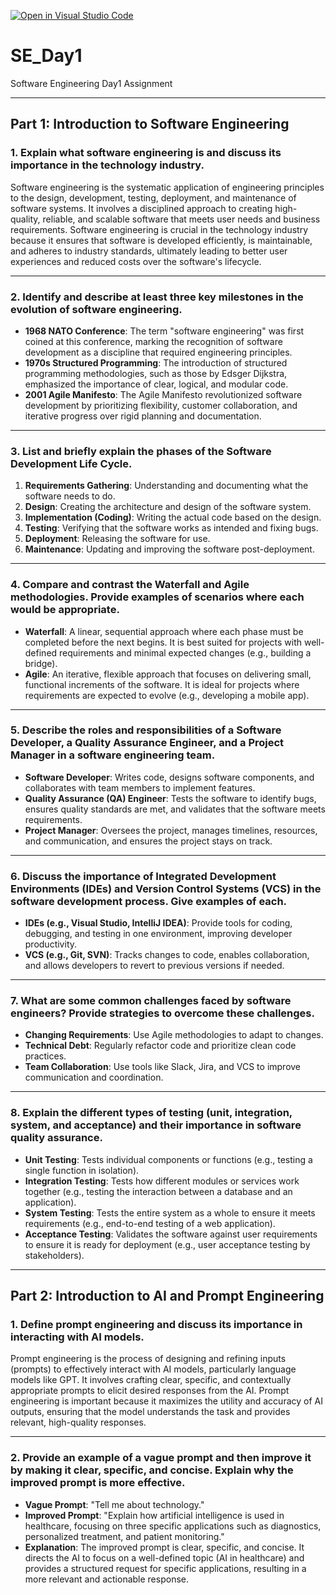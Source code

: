 [![Open in Visual Studio Code](https://classroom.github.com/assets/open-in-vscode-2e0aaae1b6195c2367325f4f02e2d04e9abb55f0b24a779b69b11b9e10269abc.svg)](https://classroom.github.com/online_ide?assignment_repo_id=18369131&assignment_repo_type=AssignmentRepo)
# SE_Day1
Software Engineering Day1 Assignment

---

## **Part 1: Introduction to Software Engineering**

### **1. Explain what software engineering is and discuss its importance in the technology industry.**

Software engineering is the systematic application of engineering principles to the design, development, testing, deployment, and maintenance of software systems. It involves a disciplined approach to creating high-quality, reliable, and scalable software that meets user needs and business requirements. Software engineering is crucial in the technology industry because it ensures that software is developed efficiently, is maintainable, and adheres to industry standards, ultimately leading to better user experiences and reduced costs over the software's lifecycle.

---

### **2. Identify and describe at least three key milestones in the evolution of software engineering.**

- **1968 NATO Conference**: The term "software engineering" was first coined at this conference, marking the recognition of software development as a discipline that required engineering principles.
- **1970s Structured Programming**: The introduction of structured programming methodologies, such as those by Edsger Dijkstra, emphasized the importance of clear, logical, and modular code.
- **2001 Agile Manifesto**: The Agile Manifesto revolutionized software development by prioritizing flexibility, customer collaboration, and iterative progress over rigid planning and documentation.

---

### **3. List and briefly explain the phases of the Software Development Life Cycle.**

1. **Requirements Gathering**: Understanding and documenting what the software needs to do.
2. **Design**: Creating the architecture and design of the software system.
3. **Implementation (Coding)**: Writing the actual code based on the design.
4. **Testing**: Verifying that the software works as intended and fixing bugs.
5. **Deployment**: Releasing the software for use.
6. **Maintenance**: Updating and improving the software post-deployment.

---

### **4. Compare and contrast the Waterfall and Agile methodologies. Provide examples of scenarios where each would be appropriate.**

- **Waterfall**: A linear, sequential approach where each phase must be completed before the next begins. It is best suited for projects with well-defined requirements and minimal expected changes (e.g., building a bridge).
- **Agile**: An iterative, flexible approach that focuses on delivering small, functional increments of the software. It is ideal for projects where requirements are expected to evolve (e.g., developing a mobile app).

---

### **5. Describe the roles and responsibilities of a Software Developer, a Quality Assurance Engineer, and a Project Manager in a software engineering team.**

- **Software Developer**: Writes code, designs software components, and collaborates with team members to implement features.
- **Quality Assurance (QA) Engineer**: Tests the software to identify bugs, ensures quality standards are met, and validates that the software meets requirements.
- **Project Manager**: Oversees the project, manages timelines, resources, and communication, and ensures the project stays on track.

---

### **6. Discuss the importance of Integrated Development Environments (IDEs) and Version Control Systems (VCS) in the software development process. Give examples of each.**

- **IDEs (e.g., Visual Studio, IntelliJ IDEA)**: Provide tools for coding, debugging, and testing in one environment, improving developer productivity.
- **VCS (e.g., Git, SVN)**: Tracks changes to code, enables collaboration, and allows developers to revert to previous versions if needed.

---

### **7. What are some common challenges faced by software engineers? Provide strategies to overcome these challenges.**

- **Changing Requirements**: Use Agile methodologies to adapt to changes.
- **Technical Debt**: Regularly refactor code and prioritize clean code practices.
- **Team Collaboration**: Use tools like Slack, Jira, and VCS to improve communication and coordination.

---

### **8. Explain the different types of testing (unit, integration, system, and acceptance) and their importance in software quality assurance.**

- **Unit Testing**: Tests individual components or functions (e.g., testing a single function in isolation).
- **Integration Testing**: Tests how different modules or services work together (e.g., testing the interaction between a database and an application).
- **System Testing**: Tests the entire system as a whole to ensure it meets requirements (e.g., end-to-end testing of a web application).
- **Acceptance Testing**: Validates the software against user requirements to ensure it is ready for deployment (e.g., user acceptance testing by stakeholders).

---

## **Part 2: Introduction to AI and Prompt Engineering**

### **1. Define prompt engineering and discuss its importance in interacting with AI models.**

Prompt engineering is the process of designing and refining inputs (prompts) to effectively interact with AI models, particularly language models like GPT. It involves crafting clear, specific, and contextually appropriate prompts to elicit desired responses from the AI. Prompt engineering is important because it maximizes the utility and accuracy of AI outputs, ensuring that the model understands the task and provides relevant, high-quality responses.

---

### **2. Provide an example of a vague prompt and then improve it by making it clear, specific, and concise. Explain why the improved prompt is more effective.**

- **Vague Prompt**: "Tell me about technology."
- **Improved Prompt**: "Explain how artificial intelligence is used in healthcare, focusing on three specific applications such as diagnostics, personalized treatment, and patient monitoring."
- **Explanation**: The improved prompt is clear, specific, and concise. It directs the AI to focus on a well-defined topic (AI in healthcare) and provides a structured request for specific applications, resulting in a more relevant and actionable response.
